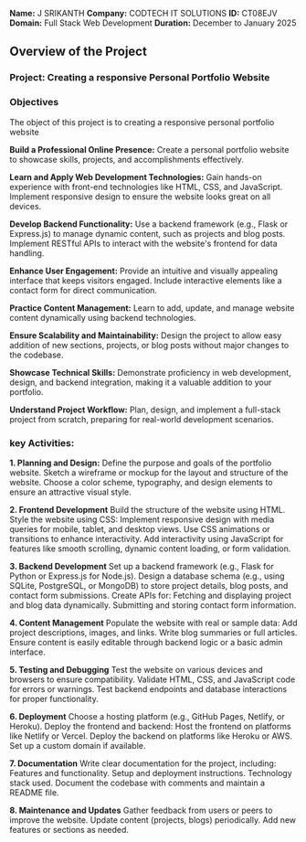 **Name:** J SRIKANTH
**Company:** CODTECH IT SOLUTIONS 
**ID:** CT08EJV
**Domain:** Full Stack Web Development
**Duration:** December to January 2025



## Overview of the Project

### Project: Creating a responsive Personal Portfolio Website

### Objectives
The object of this project is to creating a responsive personal portfolio website

**Build a Professional Online Presence:**
    Create a personal portfolio website to showcase skills, projects, and accomplishments effectively.

**Learn and Apply Web Development Technologies:**
    Gain hands-on experience with front-end technologies like HTML, CSS, and JavaScript.
    Implement responsive design to ensure the website looks great on all devices.

**Develop Backend Functionality:**
    Use a backend framework (e.g., Flask or Express.js) to manage dynamic content, such as projects and blog posts.
    Implement RESTful APIs to interact with the website's frontend for data handling.

**Enhance User Engagement:**
    Provide an intuitive and visually appealing interface that keeps visitors engaged.
    Include interactive elements like a contact form for direct communication.

**Practice Content Management:**
    Learn to add, update, and manage website content dynamically using backend technologies.

**Ensure Scalability and Maintainability:**
    Design the project to allow easy addition of new sections, projects, or blog posts without major changes to the codebase.

**Showcase Technical Skills:**
    Demonstrate proficiency in web development, design, and backend integration, making it a valuable addition to your portfolio.

**Understand Project Workflow:**
    Plan, design, and implement a full-stack project from scratch, preparing for real-world development scenarios.

###  key Activities:

**1. Planning and Design:**
      Define the purpose and goals of the portfolio website.
      Sketch a wireframe or mockup for the layout and structure of the website.
      Choose a color scheme, typography, and design elements to ensure an attractive visual style.

**2. Frontend Development**
      Build the structure of the website using HTML.
      Style the website using CSS:
      Implement responsive design with media queries for mobile, tablet, and desktop views.
      Use CSS animations or transitions to enhance interactivity.
      Add interactivity using JavaScript for features like smooth scrolling, dynamic content loading, or form validation.

**3. Backend Development**
      Set up a backend framework (e.g., Flask for Python or Express.js for Node.js).
      Design a database schema (e.g., using SQLite, PostgreSQL, or MongoDB) to store project details, blog posts, and contact form submissions.
Create APIs for:
    Fetching and displaying project and blog data dynamically.
    Submitting and storing contact form information.

**4. Content Management**
      Populate the website with real or sample data:
      Add project descriptions, images, and links.
      Write blog summaries or full articles.
      Ensure content is easily editable through backend logic or a basic admin interface.

**5. Testing and Debugging**
      Test the website on various devices and browsers to ensure compatibility.
      Validate HTML, CSS, and JavaScript code for errors or warnings.
      Test backend endpoints and database interactions for proper functionality.

**6. Deployment**
      Choose a hosting platform (e.g., GitHub Pages, Netlify, or Heroku).
      Deploy the frontend and backend:
      Host the frontend on platforms like Netlify or Vercel.
      Deploy the backend on platforms like Heroku or AWS.
      Set up a custom domain if available.

**7. Documentation**
      Write clear documentation for the project, including:
      Features and functionality.
      Setup and deployment instructions.
      Technology stack used.
      Document the codebase with comments and maintain a README file.

**8. Maintenance and Updates**
      Gather feedback from users or peers to improve the website.
      Update content (projects, blogs) periodically.
      Add new features or sections as needed.
